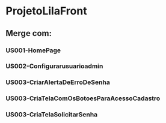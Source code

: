 # ProjetoLilaFront

## Merge com:

### US001-HomePage
### US002-Configurarusuarioadmin
### US003-CriarAlertaDeErroDeSenha
### US003-CriaTelaComOsBotoesParaAcessoCadastro
### US003-CriaTelaSolicitarSenha
